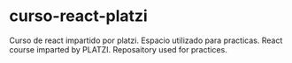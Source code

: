 # curso-react-platzi
Curso de react impartido por platzi. Espacio utilizado para practicas.
React course imparted by PLATZI. Reposaitory used for practices.
